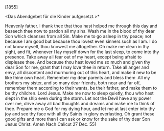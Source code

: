  [1855]

 <Das Abendgebet für die Kinder aufgesetzt.>*

Heavenly father. I thank thee that thou hast helped me through this day and beseech thee now to pardon all my sins. Wash me in the blood of thy dear Son which cleanses from all Sin. Make me to go asleep in thy peace; not because I am good but because thou lovest even sinners such as I am. I do not know myself, thou knowest me altogether. Oh make me clean in thy sight, and fit, whenever I lay myself down for the last sleep, to come into thy presence. Take away all fear out of my heart, except being afraid to displease thee. And because thou hast loved me so much and given thy dear Son for me, grant that I may love thee in return. Take all anger and envy, all discontent and murmuring out of this heart, and make it new to be like thine own heart. Remember my dear parents and bless them: All my brothers my sister, and so many dear friends, both near and far off, remember them according to their wants, be their father, and make them to be thy children. Lord Jesus. Make me now to sleep quietly, thou who hast slept in the ship even during the storm. Let not the Devil have any power over me, drive away all bad thoughts and dreams and make me to think of thee. Prepare me o God for my dying hour, and let me at last enter into thy joy and see thy face with all thy Saints in glory everlasting. Oh grant these good gifts and more than I can ask or know for the sake of thy dear Son Jesus Christ. Amen 
Nach Calicut 27 Dec. 551

